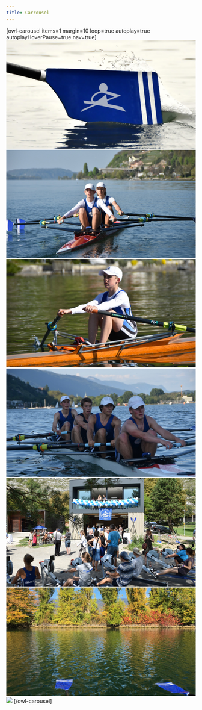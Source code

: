 ```yaml
---
title: Carrousel
---
```

[owl-carousel items=1 margin=10 loop=true autoplay=true autoplayHoverPause=true nav=true]
![](01.jpg?cropZoom=1024,585&classes=img-rounded,img-reponsive)
![](02.jpg?cropZoom=1024,585&classes=img-rounded,img-reponsive)
![](03.jpg?cropZoom=1024,585&classes=img-rounded,img-reponsive)
![](04.jpg?cropZoom=1024,585&classes=img-rounded,img-reponsive)
![](05.jpg?cropZoom=1024,585&classes=img-rounded,img-reponsive)
![](08.jpg?cropZoom=1024,585&classes=img-rounded,img-reponsive)
![](00.jpg?cropZoom=1024,585&classes=img-rounded,img-reponsive)
[/owl-carousel]
